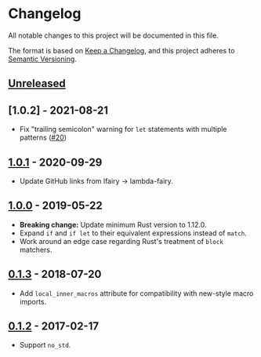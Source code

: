 # Changelog
All notable changes to this project will be documented in this file.

The format is based on [Keep a Changelog](https://keepachangelog.com/en/1.0.0/),
and this project adheres to [Semantic Versioning](https://semver.org/spec/v2.0.0.html).

## [Unreleased]

## [1.0.2] - 2021-08-21
- Fix "trailing semicolon" warning for `let` statements with multiple patterns
  ([#20](https://github.com/lambda-fairy/if_chain/pull/20))

## [1.0.1] - 2020-09-29
- Update GitHub links from lfairy → lambda-fairy.

## [1.0.0] - 2019-05-22
- **Breaking change:** Update minimum Rust version to 1.12.0.
- Expand `if` and `if let` to their equivalent expressions instead of `match`.
- Work around an edge case regarding Rust's treatment of `block` matchers.

## [0.1.3] - 2018-07-20
- Add `local_inner_macros` attribute for compatibility with new-style macro imports.

## [0.1.2] - 2017-02-17
- Support `no_std`.

[Unreleased]: https://github.com/lfairy/if_chain/compare/v1.0.2...HEAD
[1.0.1]: https://github.com/lfairy/if_chain/compare/v1.0.1...v1.0.2
[1.0.1]: https://github.com/lfairy/if_chain/compare/v1.0.0...v1.0.1
[1.0.0]: https://github.com/lfairy/if_chain/compare/v0.1.3...v1.0.0
[0.1.3]: https://github.com/lfairy/if_chain/compare/v0.1.2...v0.1.3
[0.1.2]: https://github.com/lfairy/if_chain/compare/v0.1.1...v0.1.2

